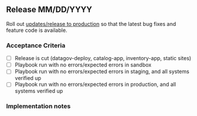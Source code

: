## Release MM/DD/YYYY
Roll out [updates/release to production](https://github.com/GSA/datagov-deploy/wiki/Releases) so that the latest bug fixes and feature code is available.

### Acceptance Criteria

- [ ] Release is cut (datagov-deploy, catalog-app, inventory-app, static sites)
- [ ] Playbook run with no errors/expected errors in sandbox
- [ ] Playbook run with no errors/expected errors in staging, and all systems verified up
- [ ] Playbook run with no errors/expected errors in production, and all systems verified up

### Implementation notes

<!-- Write notes of things that went poorly that should be noted for next time. Include link to release thread if appropriate. --!>

